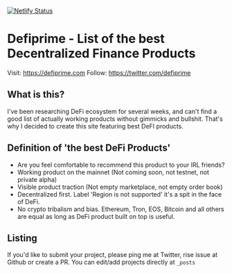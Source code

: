 [![Netlify Status](https://api.netlify.com/api/v1/badges/cf5973b6-5ffd-496f-92ac-4503e60446aa/deploy-status)](https://app.netlify.com/sites/vigorous-pasteur-b56317/deploys)

# Defiprime - List of the best Decentralized Finance Products

Visit: https://defiprime.com
Follow: https://twitter.com/defiprime  

## What is this?

I've been researching DeFi ecosystem for several weeks, and can't find a good list of actually working products without gimmicks and bullshit. That's why I decided to create this site featuring best DeFI products.

## Definition of 'the best DeFi Products'

* Are you feel comfortable to recommend this product to your IRL friends?
* Working product on the mainnet (Not coming soon, not testnet, not private alpha)
* Visible product traction (Not empty marketplace, not empty order book)
* Decentralized first. Label 'Region is not supported' it's a spit in the face of DeFi.
* No crypto tribalism and bias. Ethereum, Tron, EOS, Bitcoin and all others are equal as long as DeFi product built on top is useful.

## Listing

If you'd like to submit your project, please ping me at Twitter, rise issue at Github or create a PR. You can edit/add projects directly at `_posts`
